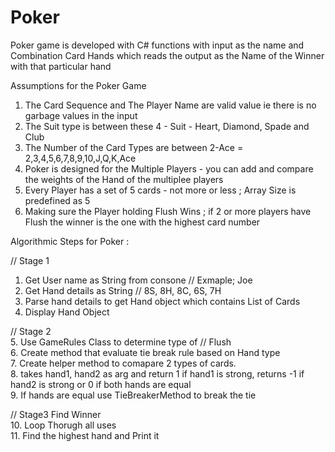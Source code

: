 # Poker
Poker game is developed with C# functions with input as the name and Combination Card Hands which reads the output as the Name of the Winner with that particular hand

Assumptions for the Poker Game
1. The Card Sequence and The Player Name are valid value ie there is no garbage values in the input
2. The Suit type is between these 4 - Suit - Heart, Diamond, Spade and Club
3. The Number of the Card Types are between 2-Ace = 2,3,4,5,6,7,8,9,10,J,Q,K,Ace
4. Poker is designed for the Multiple Players - you can add and compare the weights of the Hand of the multiplee players
5. Every Player has a set of 5 cards - not more or less ; Array Size is predefined as 5
6. Making sure the Player holding Flush Wins ; if 2 or more players have Flush the winner is the one with the highest card number

Algorithmic Steps for Poker :

// Stage 1 <br/>
1. Get User name as String from consone // Exmaple; Joe
2. Get Hand details as String // 8S, 8H, 8C, 6S, 7H
3. Parse hand details to get Hand object which contains List of Cards
4. Display Hand Object 


// Stage 2 <br/>
5. Use GameRules Class to determine type of // Flush <br/>
6. Create method that evaluate tie break rule based on Hand type <br/>
7. Create helper method to comapare 2 types of cards.  <br/>
8. takes hand1, hand2 as arg and return 1 if hand1 is strong, returns -1 if hand2 is strong or 0 if both hands are equal  <br/>
9. If hands are equal use TieBreakerMethod to break the tie <br/>


// Stage3 Find Winner<br/>
10. Loop Thorugh all uses <br/>
11. Find the highest hand and Print it
